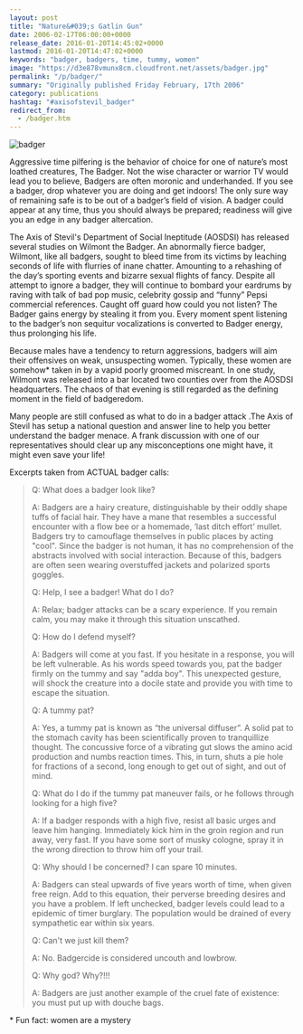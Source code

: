 ```yaml
---
layout: post
title: "Nature&#039;s Gatlin Gun"
date: 2006-02-17T06:00:00+0000
release_date: 2016-01-20T14:45:02+0000
lastmod: 2016-01-20T14:47:02+0000
keywords: "badger, badgers, time, tummy, women"
image: "https://d3e878vmunx8cm.cloudfront.net/assets/badger.jpg"
permalink: "/p/badger/"
summary: "Originally published Friday February, 17th 2006"
category: publications
hashtag: "#axisofstevil_badger"
redirect_from:
  - /badger.htm
---
```


[id_1]: https://d3e878vmunx8cm.cloudfront.net/assets/badger.jpg "badger"
![badger][id_1]

Aggressive time pilfering is the behavior of choice for one of nature’s most loathed creatures, The Badger. Not the wise character or warrior TV would lead you to believe, Badgers are often moronic and underhanded. If you see a badger, drop whatever you are doing and get indoors! The only sure way of remaining safe is to be out of a badger’s field of vision. A badger could appear at any time, thus you should always be prepared; readiness will give you an edge in any badger altercation.

The Axis of Stevil's Department of Social Ineptitude (AOSDSI) has released several studies on Wilmont the Badger. An abnormally fierce badger, Wilmont, like all badgers, sought to bleed time from its victims by leaching seconds of life with flurries of inane chatter. Amounting to a rehashing of the day’s sporting events and bizarre sexual flights of fancy. Despite all attempt to ignore a badger, they will continue to bombard your eardrums by raving with talk of bad pop music, celebrity gossip and “funny” Pepsi commercial references. Caught off guard how could you not listen? The Badger gains energy by stealing it from you. Every moment spent listening to the badger’s non sequitur vocalizations is converted to Badger energy, thus prolonging his life.

Because males have a tendency to return aggressions, badgers will aim their offensives on weak, unsuspecting women. Typically, these women are somehow* taken in by a vapid poorly groomed miscreant.
In one study, Wilmont was released into a bar located two counties over from the AOSDSI headquarters. The chaos of that evening is still regarded as the defining moment in the field of badgeredom. 

Many people are still confused as what to do in a badger attack .The Axis of Stevil has setup a national question and answer line to help you better understand the badger menace. A frank discussion with one of our representatives should clear up any misconceptions one might have, it might even save your life!

Excerpts taken from ACTUAL badger calls:

> Q: What does a badger look like?
>
> A: Badgers are a hairy creature, distinguishable by their oddly shape tuffs of facial hair. They have a mane that resembles a successful encounter with a flow bee or a homemade, ‘last ditch effort’ mullet. Badgers try to camouflage themselves in public places by acting "cool". Since the badger is not human, it has no comprehension of the abstracts involved with social interaction. Because of this, badgers are often seen wearing overstuffed jackets and polarized sports goggles.
> 
> Q: Help, I see a badger! What do I do?
>
> A: Relax; badger attacks can be a scary experience. If you remain calm, you may make it through this situation unscathed.
> 
> Q: How do I defend myself?
>
> A: Badgers will come at you fast. If you hesitate in a response, you will be left vulnerable. As his words speed towards you, pat the badger firmly on the tummy and say "adda boy". This unexpected gesture, will shock the creature into a docile state and provide you with time to escape the situation.
> 
> Q: A tummy pat?
>
> A: Yes, a tummy pat is known as “the universal diffuser”. A solid pat to the stomach cavity has been scientifically proven to tranquillize thought. The concussive force of a vibrating gut slows the amino acid production and numbs reaction times. This, in turn, shuts a pie hole for fractions of a second, long enough to get out of sight, and out of mind.
> 
> Q: What do I do if the tummy pat maneuver fails, or he follows through looking for a high five?
>
> A: If a badger responds with a high five, resist all basic urges and leave him hanging. Immediately kick him in the groin region and run away, very fast. If you have some sort of musky cologne, spray it in the wrong direction to throw him off your trail.
> 
> Q: Why should I be concerned? I can spare 10 minutes.
>
> A: Badgers can steal upwards of five years worth of time, when given free reign. Add to this equation, their perverse breeding desires and you have a problem. If left unchecked, badger levels could lead to a epidemic of timer burglary. The population would be drained of every sympathetic ear within six years.
> 
> Q: Can't we just kill them?
>
> A: No. Badgercide is considered uncouth and lowbrow.
> 
> Q: Why god? Why?!!!
>
> A: Badgers are just another example of the cruel fate of existence: you must put up with douche bags.

\* Fun fact: women are a mystery
